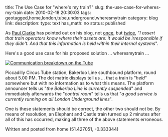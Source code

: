 title: The Use Case for "where's my train?"
slug: the-use-case-for-wheres-my-train
date: 2010-02-18 20:30:03
tags: geotagged,home,london,tube,underground,wheresmytrain
category: blog
link: 
description: 
type: text
has_math: no
status: published

As [Paul Clarke](http://twitter.com/paul_clarke "http://twitter.com/paul_clarke") has pointed out on his blog, not [once](http://paulclarke.com/honestlyreal/2009/12/wheres-my-train/ "http://paulclarke.com/honestlyreal/2009/12/wheres-my-train/"), but [twice](http://paulclarke.com/honestlyreal/2010/01/wheres-my-train-update-13-jan/ "http://paulclarke.com/honestlyreal/2010/01/wheres-my-train-update-13-jan/"), *"I assert that train operators know where their assets are: it would be irresponsible if they didn't. And that this information is held within their internal systems*".

Here's a good use case for his proposed solution ... wheresmytrain ...

<!-- TEASER_END -->

[![Communication breakdown on the Tube](http://farm5.static.flickr.com/4011/4367977279_8e02cd5a6d.jpg)](http://www.flickr.com/photos/vicchi/4367977279/ "Communication breakdown on the Tube")

Piccadilly Circus Tube station, Bakerloo Line southbound platform, round about 5.00 PM. The dot matrix displays tell us ... that a train is "*held*" somewhere but with no information as to what this means. The platform announcer tells us "*the Bakerloo Line is currently suspended*" and immediately afterwards the "*control room*" tells us that "*a good service is currently running on all London Underground lines*".

One is these statements should be correct, the other two should not be. By means of resolution, an Elephant and Castle train turned up 2 minutes after all of this has occurred, making all three of the above statements erroneous.



Written and posted from home (51.427051, -0.333344)

